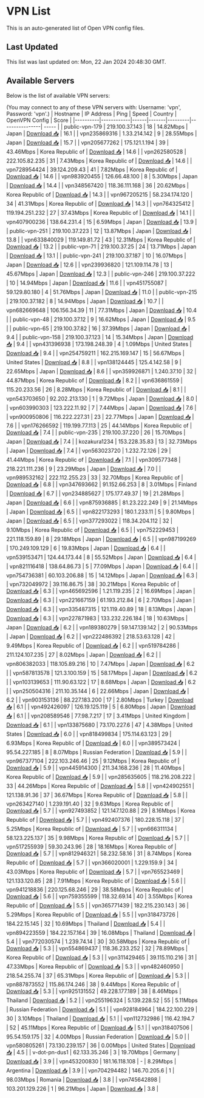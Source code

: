 # VPN List

This is an auto-generated list of Open VPN config files.

## Last Updated

This list was last updated on: Mon, 22 Jan 2024 20:48:30 GMT.

## Available Servers

Below is the list of available VPN servers:

(You may connect to any of these VPN servers with: Username: 'vpn', Password: 'vpn'.)
| Hostname | IP Address | Ping | Speed | Country | OpenVPN Config | Score |
|----------|------------|------|-------|---------|----------------| ----- |
| public-vpn-179 | 219.100.37.143 | 18 | 14.82Mbps | Japan | [Download 📥](./configs/server_0_JP.ovpn) | 16.1 |
| vpn235869316 | 1.33.214.142 | 9 | 28.55Mbps | Japan | [Download 📥](./configs/server_1_JP.ovpn) | 15.7 |
| vpn205677262 | 175.121.1.194 | 39 | 43.46Mbps | Korea Republic of | [Download 📥](./configs/server_2_KR.ovpn) | 14.6 |
| vpn262580528 | 222.105.82.235 | 31 | 7.43Mbps | Korea Republic of | [Download 📥](./configs/server_3_KR.ovpn) | 14.6 |
| vpn728954424 | 39.124.209.43 | 41 | 7.82Mbps | Korea Republic of | [Download 📥](./configs/server_4_KR.ovpn) | 14.6 |
| vpn983920455 | 126.66.48.100 | 8 | 5.30Mbps | Japan | [Download 📥](./configs/server_5_JP.ovpn) | 14.4 |
| vpn348567420 | 118.36.111.168 | 36 | 20.62Mbps | Korea Republic of | [Download 📥](./configs/server_6_KR.ovpn) | 14.3 |
| vpn967205215 | 58.234.174.120 | 34 | 41.31Mbps | Korea Republic of | [Download 📥](./configs/server_7_KR.ovpn) | 14.3 |
| vpn764325412 | 119.194.251.232 | 27 | 37.43Mbps | Korea Republic of | [Download 📥](./configs/server_8_KR.ovpn) | 14.1 |
| vpn407900236 | 138.64.231.4 | 15 | 6.59Mbps | Japan | [Download 📥](./configs/server_9_JP.ovpn) | 13.9 |
| public-vpn-251 | 219.100.37.223 | 12 | 13.87Mbps | Japan | [Download 📥](./configs/server_10_JP.ovpn) | 13.8 |
| vpn633840029 | 119.149.81.72 | 43 | 12.31Mbps | Korea Republic of | [Download 📥](./configs/server_11_KR.ovpn) | 13.2 |
| public-vpn-71 | 219.100.37.25 | 24 | 13.71Mbps | Japan | [Download 📥](./configs/server_12_JP.ovpn) | 13.1 |
| public-vpn-241 | 219.100.37.187 | 10 | 16.07Mbps | Japan | [Download 📥](./configs/server_13_JP.ovpn) | 12.6 |
| vpn239936820 | 121.109.114.78 | 13 | 45.67Mbps | Japan | [Download 📥](./configs/server_14_JP.ovpn) | 12.3 |
| public-vpn-246 | 219.100.37.222 | 10 | 14.94Mbps | Japan | [Download 📥](./configs/server_15_JP.ovpn) | 11.6 |
| vpn451755087 | 59.129.80.180 | 4 | 51.76Mbps | Japan | [Download 📥](./configs/server_16_JP.ovpn) | 11.0 |
| public-vpn-215 | 219.100.37.182 | 8 | 14.94Mbps | Japan | [Download 📥](./configs/server_17_JP.ovpn) | 10.7 |
| vpn682669648 | 106.156.34.39 | 11 | 77.31Mbps | Japan | [Download 📥](./configs/server_18_JP.ovpn) | 10.4 |
| public-vpn-48 | 219.100.37.12 | 9 | 16.62Mbps | Japan | [Download 📥](./configs/server_19_JP.ovpn) | 9.5 |
| public-vpn-65 | 219.100.37.82 | 16 | 37.39Mbps | Japan | [Download 📥](./configs/server_20_JP.ovpn) | 9.4 |
| public-vpn-158 | 219.100.37.123 | 14 | 15.34Mbps | Japan | [Download 📥](./configs/server_21_JP.ovpn) | 9.4 |
| vpn431396938 | 173.198.248.39 | 4 | 1.09Mbps | United States | [Download 📥](./configs/server_22_US.ovpn) | 9.4 |
| vpn254759211 | 162.215.169.147 | 15 | 56.67Mbps | United States | [Download 📥](./configs/server_23_US.ovpn) | 8.8 |
| vpn138124445 | 125.4.142.58 | 9 | 22.65Mbps | Japan | [Download 📥](./configs/server_24_JP.ovpn) | 8.6 |
| vpn359926871 | 1.240.37.10 | 32 | 44.87Mbps | Korea Republic of | [Download 📥](./configs/server_25_KR.ovpn) | 8.2 |
| vpn636861559 | 115.20.233.56 | 26 | 8.28Mbps | Korea Republic of | [Download 📥](./configs/server_26_KR.ovpn) | 8.1 |
| vpn543703650 | 92.202.213.130 | 1 | 9.72Mbps | Japan | [Download 📥](./configs/server_27_JP.ovpn) | 8.0 |
| vpn603990303 | 123.222.11.92 | 7 | 7.44Mbps | Japan | [Download 📥](./configs/server_28_JP.ovpn) | 7.6 |
| vpn900950806 | 116.222.227.31 | 23 | 22.77Mbps | Japan | [Download 📥](./configs/server_29_JP.ovpn) | 7.6 |
| vpn176266592 | 119.199.77.113 | 25 | 44.14Mbps | Korea Republic of | [Download 📥](./configs/server_30_KR.ovpn) | 7.4 |
| public-vpn-235 | 219.100.37.220 | 26 | 15.70Mbps | Japan | [Download 📥](./configs/server_31_JP.ovpn) | 7.4 |
| kozakura1234 | 153.228.35.83 | 13 | 32.73Mbps | Japan | [Download 📥](./configs/server_32_JP.ovpn) | 7.4 |
| vpn563023720 | 1.232.72.126 | 29 | 41.44Mbps | Korea Republic of | [Download 📥](./configs/server_33_KR.ovpn) | 7.1 |
| vpn309577348 | 218.221.111.236 | 9 | 23.29Mbps | Japan | [Download 📥](./configs/server_34_JP.ovpn) | 7.0 |
| vpn989532162 | 222.112.255.23 | 33 | 32.70Mbps | Korea Republic of | [Download 📥](./configs/server_35_KR.ovpn) | 6.8 |
| vpn347693662 | 91.152.66.253 | 8 | 3.01Mbps | Finland | [Download 📥](./configs/server_36_FI.ovpn) | 6.7 |
| vpn234885627 | 175.177.49.37 | 19 | 21.28Mbps | Japan | [Download 📥](./configs/server_37_JP.ovpn) | 6.6 |
| vpn875936885 | 81.23.222.249 | 9 | 21.14Mbps | Japan | [Download 📥](./configs/server_38_JP.ovpn) | 6.5 |
| vpn822173293 | 180.1.233.11 | 5 | 9.80Mbps | Japan | [Download 📥](./configs/server_39_JP.ovpn) | 6.5 |
| vpn377293022 | 118.34.204.112 | 32 | 9.10Mbps | Korea Republic of | [Download 📥](./configs/server_40_KR.ovpn) | 6.5 |
| vpn752229453 | 221.118.159.89 | 8 | 29.18Mbps | Japan | [Download 📥](./configs/server_41_JP.ovpn) | 6.5 |
| vpn987199269 | 170.249.109.129 | 6 | 19.83Mbps | Japan | [Download 📥](./configs/server_42_JP.ovpn) | 6.4 |
| vpn539153471 | 124.44.173.44 | 8 | 55.52Mbps | Japan | [Download 📥](./configs/server_43_JP.ovpn) | 6.4 |
| vpn821116418 | 138.64.86.73 | 5 | 77.09Mbps | Japan | [Download 📥](./configs/server_44_JP.ovpn) | 6.4 |
| vpn754736381 | 60.103.206.88 | 15 | 14.12Mbps | Japan | [Download 📥](./configs/server_45_JP.ovpn) | 6.3 |
| vpn732049972 | 39.116.86.75 | 38 | 30.21Mbps | Korea Republic of | [Download 📥](./configs/server_46_KR.ovpn) | 6.3 |
| vpn465692596 | 1.21.119.235 | 2 | 16.69Mbps | Japan | [Download 📥](./configs/server_47_JP.ovpn) | 6.3 |
| vpn221667159 | 61.193.212.84 | 6 | 2.70Mbps | Japan | [Download 📥](./configs/server_48_JP.ovpn) | 6.3 |
| vpn335487315 | 121.119.40.89 | 18 | 8.13Mbps | Japan | [Download 📥](./configs/server_49_JP.ovpn) | 6.3 |
| vpn227871983 | 133.232.226.184 | 18 | 10.63Mbps | Japan | [Download 📥](./configs/server_50_JP.ovpn) | 6.2 |
| vpn189380279 | 59.147.139.142 | 2 | 90.53Mbps | Japan | [Download 📥](./configs/server_51_JP.ovpn) | 6.2 |
| vpn222486392 | 218.53.63.128 | 42 | 9.49Mbps | Korea Republic of | [Download 📥](./configs/server_52_KR.ovpn) | 6.2 |
| vpn519784286 | 211.124.107.235 | 27 | 8.02Mbps | Japan | [Download 📥](./configs/server_53_JP.ovpn) | 6.2 |
| vpn806382033 | 118.105.89.216 | 10 | 7.47Mbps | Japan | [Download 📥](./configs/server_54_JP.ovpn) | 6.2 |
| vpn587813578 | 121.3.100.159 | 15 | 58.17Mbps | Japan | [Download 📥](./configs/server_55_JP.ovpn) | 6.2 |
| vpn103139653 | 111.90.63.122 | 17 | 8.68Mbps | Japan | [Download 📥](./configs/server_56_JP.ovpn) | 6.2 |
| vpn250504316 | 211.10.35.144 | 6 | 22.66Mbps | Japan | [Download 📥](./configs/server_57_JP.ovpn) | 6.2 |
| vpn903153136 | 88.227.183.200 | 17 | 2.80Mbps | Turkey | [Download 📥](./configs/server_58_TR.ovpn) | 6.1 |
| vpn492426097 | 126.19.125.119 | 5 | 6.80Mbps | Japan | [Download 📥](./configs/server_59_JP.ovpn) | 6.1 |
| vpn208589546 | 77.98.7.217 | 17 | 3.41Mbps | United Kingdom | [Download 📥](./configs/server_60_GB.ovpn) | 6.1 |
| vpn133875680 | 73.170.227.6 | 47 | 4.38Mbps | United States | [Download 📥](./configs/server_61_US.ovpn) | 6.0 |
| vpn818499834 | 175.114.63.123 | 29 | 6.93Mbps | Korea Republic of | [Download 📥](./configs/server_62_KR.ovpn) | 6.0 |
| vpn389573424 | 95.54.227.185 | 8 | 8.07Mbps | Russian Federation | [Download 📥](./configs/server_63_RU.ovpn) | 5.9 |
| vpn967377104 | 222.103.246.46 | 25 | 9.12Mbps | Korea Republic of | [Download 📥](./configs/server_64_KR.ovpn) | 5.9 |
| vpn445914300 | 211.34.168.236 | 28 | 11.40Mbps | Korea Republic of | [Download 📥](./configs/server_65_KR.ovpn) | 5.9 |
| vpn285635605 | 118.216.208.222 | 33 | 44.26Mbps | Korea Republic of | [Download 📥](./configs/server_66_KR.ovpn) | 5.8 |
| vpn424902551 | 121.138.91.36 | 37 | 36.67Mbps | Korea Republic of | [Download 📥](./configs/server_67_KR.ovpn) | 5.8 |
| vpn263427140 | 1.239.191.40 | 32 | 9.63Mbps | Korea Republic of | [Download 📥](./configs/server_68_KR.ovpn) | 5.7 |
| vpn927493852 | 121.147.120.88 | 29 | 8.16Mbps | Korea Republic of | [Download 📥](./configs/server_69_KR.ovpn) | 5.7 |
| vpn492407376 | 180.228.15.118 | 37 | 5.25Mbps | Korea Republic of | [Download 📥](./configs/server_70_KR.ovpn) | 5.7 |
| vpn666311134 | 58.123.225.137 | 35 | 9.98Mbps | Korea Republic of | [Download 📥](./configs/server_71_KR.ovpn) | 5.7 |
| vpn517255939 | 59.30.243.96 | 28 | 18.16Mbps | Korea Republic of | [Download 📥](./configs/server_72_KR.ovpn) | 5.7 |
| vpn812946321 | 58.232.58.16 | 31 | 8.74Mbps | Korea Republic of | [Download 📥](./configs/server_73_KR.ovpn) | 5.7 |
| vpn366020001 | 1.229.159.9 | 34 | 43.03Mbps | Korea Republic of | [Download 📥](./configs/server_74_KR.ovpn) | 5.7 |
| vpn765523469 | 121.133.120.85 | 28 | 7.91Mbps | Korea Republic of | [Download 📥](./configs/server_75_KR.ovpn) | 5.6 |
| vpn941218836 | 220.125.68.246 | 29 | 38.58Mbps | Korea Republic of | [Download 📥](./configs/server_76_KR.ovpn) | 5.6 |
| vpn759355599 | 118.32.69.14 | 40 | 3.55Mbps | Korea Republic of | [Download 📥](./configs/server_77_KR.ovpn) | 5.5 |
| vpn365771439 | 182.215.230.143 | 36 | 5.29Mbps | Korea Republic of | [Download 📥](./configs/server_78_KR.ovpn) | 5.5 |
| vpn318473726 | 184.22.15.145 | 32 | 10.69Mbps | Thailand | [Download 📥](./configs/server_79_TH.ovpn) | 5.4 |
| vpn894223559 | 184.22.157.164 | 39 | 16.08Mbps | Thailand | [Download 📥](./configs/server_80_TH.ovpn) | 5.4 |
| vpn772030574 | 1.239.74.14 | 30 | 30.58Mbps | Korea Republic of | [Download 📥](./configs/server_81_KR.ovpn) | 5.3 |
| vpn554869437 | 118.36.233.252 | 32 | 78.89Mbps | Korea Republic of | [Download 📥](./configs/server_82_KR.ovpn) | 5.3 |
| vpn311429465 | 39.115.110.216 | 31 | 47.33Mbps | Korea Republic of | [Download 📥](./configs/server_83_KR.ovpn) | 5.3 |
| vpn482460950 | 218.54.255.74 | 37 | 65.31Mbps | Korea Republic of | [Download 📥](./configs/server_84_KR.ovpn) | 5.3 |
| vpn887873552 | 115.86.174.246 | 38 | 9.44Mbps | Korea Republic of | [Download 📥](./configs/server_85_KR.ovpn) | 5.3 |
| vpn925131552 | 49.228.177.189 | 38 | 8.46Mbps | Thailand | [Download 📥](./configs/server_86_TH.ovpn) | 5.2 |
| vpn255196324 | 5.139.228.52 | 55 | 5.11Mbps | Russian Federation | [Download 📥](./configs/server_87_RU.ovpn) | 5.1 |
| vpn928184964 | 184.22.100.229 | 30 | 3.10Mbps | Thailand | [Download 📥](./configs/server_88_TH.ovpn) | 5.1 |
| vpn112732986 | 116.42.194.7 | 52 | 45.11Mbps | Korea Republic of | [Download 📥](./configs/server_89_KR.ovpn) | 5.1 |
| vpn318407506 | 95.54.159.175 | 32 | 4.00Mbps | Russian Federation | [Download 📥](./configs/server_90_RU.ovpn) | 5.0 |
| vpn580805261 | 73.130.239.157 | 36 | 0.00Mbps | United States | [Download 📥](./configs/server_91_US.ovpn) | 4.5 |
| v-dot-pn-dus1 | 62.133.35.246 | 3 | 19.70Mbps | Germany | [Download 📥](./configs/server_92_DE.ovpn) | 3.9 |
| vpn453200830 | 181.16.118.108 | - | 8.29Mbps | Argentina | [Download 📥](./configs/server_93_AR.ovpn) | 3.9 |
| vpn704294482 | 146.70.205.6 | 1 | 98.03Mbps | Romania | [Download 📥](./configs/server_94_RO.ovpn) | 3.8 |
| vpn745642898 | 103.201.129.226 | 1 | 96.21Mbps | Japan | [Download 📥](./configs/server_95_JP.ovpn) | 3.8 |
